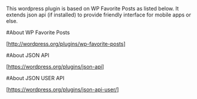 This wordpress plugin is based on WP Favorite Posts as listed below.
It extends json api (if installed) to provide friendly interface for mobile apps or else.



#About WP Favorite Posts

[http://wordpress.org/plugins/wp-favorite-posts]

#About JSON API

[https://wordpress.org/plugins/json-api]

#About JSON USER API

[https://wordpress.org/plugins/json-api-user/]